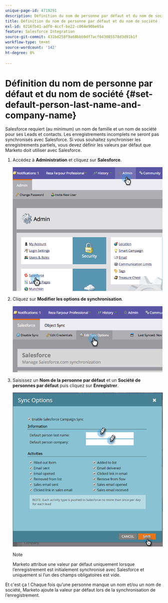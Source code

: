 ```yaml
---
unique-page-id: 4719291
description: Définition du nom de personne par défaut et du nom de société - Documents Marketo - Documentation du produit
title: Définition du nom de personne par défaut et du nom de société
exl-id: 0216fb41-adf0-4ccf-be22-c064e90be65a
feature: Salesforce Integration
source-git-commit: 431bd258f9a68bbb9df7acf043085578d3d91b1f
workflow-type: tm+mt
source-wordcount: '142'
ht-degree: 0%

---
```


# Définition du nom de personne par défaut et du nom de société {#set-default-person-last-name-and-company-name}

Salesforce requiert (au minimum) un nom de famille et un nom de société pour ses Leads et contacts. Les enregistrements incomplets ne seront pas synchronisés avec Salesforce. Si vous souhaitez synchroniser les enregistrements partiels, vous devez définir les valeurs par défaut que Marketo doit utiliser avec Salesforce.

1. Accédez à **Administration** et cliquez sur **Salesforce**.

   ![](assets/image2014-12-9-13-3a41-3a58.png)

1. Cliquez sur **Modifier les options de synchronisation**.

   ![](assets/image2014-12-9-13-3a42-3a6.png)

1. Saisissez un **Nom de la personne par défaut** et un **Société de personnes par défaut** puis cliquez sur **Enregistrer**.

   ![](assets/sync-options-hands.png)

   >[!NOTE]
   >
   >Marketo attribue une valeur par défaut uniquement lorsque l’enregistrement est initialement synchronisé avec Salesforce et uniquement si l’un des champs obligatoires est vide.

Et c&#39;est ça ! Chaque fois qu’une personne manque un nom et/ou un nom de société, Marketo ajoute la valeur par défaut lors de la synchronisation de l’enregistrement.
